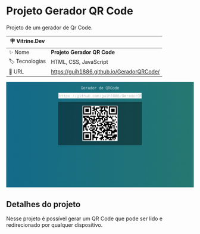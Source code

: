# Projeto Gerador QR Code

Projeto de um gerador de Qr Code.

| :placard: Vitrine.Dev |     |
| -------------  | --- |
| :sparkles: Nome        | **Projeto Gerador QR Code**
| :label: Tecnologias | HTML, CSS, JavaScript
| :rocket: URL         | https://guih1886.github.io/GeradorQRCode/

<!-- Inserir imagem com a #vitrinedev ao final do link -->
![](https://github.com/guih1886/GeradorQRCode/blob/main/assets/geradorQrCode.png#vitrinedev)

## Detalhes do projeto

Nesse projeto é possível gerar um QR Code que pode ser lido e redirecionado por qualquer dispositivo.
